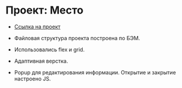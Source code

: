 # Проект: Место
* [Ссылка на проект](https://github.com/naome-turbo/mesto/index.html)

* Файловая структура проекта построена по БЭМ.
* Использовались flex и grid.
* Адаптивная верстка.
* Popup для редактирования информации. Открытие и закрытие настроено JS.
